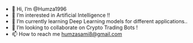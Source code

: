 - 👋 Hi, I’m @Humza1996
- 👀 I’m interested in Artificial Intelligence !!
- 🌱 I’m currently learning Deep Learning models for different applications..
- 💞️ I’m looking to collaborate on Crypto Trading Bots !
- 📫 How to reach me humzasami8@gmail.com

